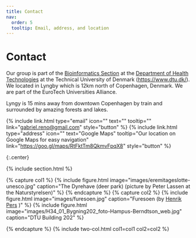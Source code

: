 ```yaml
---
title: Contact
nav:
  order: 5
  tooltip: Email, address, and location
---
```


# <i class="fas fa-envelope"></i>Contact


Our group is part of the [Bioinformatics Section](https://www.healthtech.dtu.dk/research/research-sections/section-bioinformatics) at the [Department of Health Technologies](https://www.healthtech.dtu.dk/) at the Technical University of Denmark (https://www.dtu.dk/). We located in Lyngby which is 12km north of Copenhagen, Denmark. We are part of the EuroTech Universities Alliance.

Lyngy is 15 mins away from downtown Copenhagen by train and surrounded by amazing forests and lakes. 

{%
  include link.html
  type="email"
  icon=""
  text=""
  tooltip=""
  link="gabriel.reno@gmail.com"
  style="button"
%}
{%
  include link.html
  type="address"
  icon=""
  text="Google Maps"
  tooltip="Our location on Google Maps for easy navigation"
  link="https://goo.gl/maps/RtFktTm8QkmvFpqX8"
  style="button"
%}

{:.center}

{% include section.html %}


{% capture col1 %}
{%
  include figure.html
  image="images/eremitageslotte-unesco.jpg"
  caption="The Dyrehave (deer park) (picture by Peter Lassen at the Naturstyrelsen)"
%}
{% endcapture %}
{% capture col2 %}
{%
  include figure.html
  image="images/furesoen.jpg"
  caption="Furesoen (by [Henrik Pers](https://brugere.lex.dk/6941) )"
%}
{%
  include figure.html
  image="images/H34_01_Bygning202_foto-Hampus-Berndtson_web.jpg"
  caption="DTU Building 202"
%}


{% endcapture %}
{% include two-col.html col1=col1 col2=col2 %}
